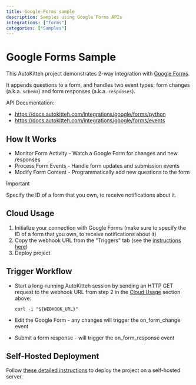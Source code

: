 ```yaml
---
title: Google Forms sample
description: Samples using Google Forms APIs
integrations: ["forms"]
categories: ["Samples"]
---
```


# Google Forms Sample

This AutoKitteh project demonstrates 2-way integration with
[Google Forms](https://www.google.com/forms/about/).

It appends questions to a form, and handles two event types: form changes
(a.k.a. `schema`) and form responses (a.k.a. `responses`).

API Documentation:

- https://docs.autokitteh.com/integrations/google/forms/python
- https://docs.autokitteh.com/integrations/google/forms/events

## How It Works

- Monitor Form Activity - Watch a Google Form for changes and new responses
- Process Form Events - Handle form updates and submission events
- Modify Form Content - Programmatically add new questions to the form

> [!IMPORTANT]
> Specify the ID of a form that you own, to receive notifications about it.

## Cloud Usage

1. Initialize your connection with Google Forms (make sure to specify the ID of a form that you own, to receive notifications about it)
2. Copy the webhook URL from the "Triggers" tab (see the [instructions here](https://docs.autokitteh.com/get_started/deployment#webhook-urls))
3. Deploy project

## Trigger Workflow

- Start a long-running AutoKitteh session by sending an HTTP GET request to the webhook URL from step 2 in the [Cloud Usage](#cloud-usage) section above:

  ```shell
  curl -i "${WEBHOOK_URL}"
  ```

- Edit the Google Form - any changes will trigger the on_form_change event
- Submit a form response - will trigger the on_form_response event

## Self-Hosted Deployment

Follow [these detailed instructions](https://docs.autokitteh.com/get_started/deployment) to deploy the project on a self-hosted server.
